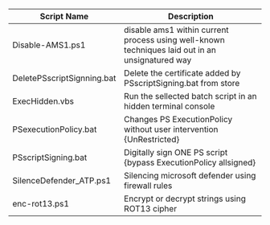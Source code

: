 <br />

|Script Name|Description|
|---|---|
|Disable-AMS1.ps1|disable ams1 within current process using well-known techniques laid out in an unsignatured way|
|DeletePSscriptSignning.bat|Delete the certificate added by PSscriptSigning.bat from store|
|ExecHidden.vbs|Run the sellected batch script in an hidden terminal console|
|PSexecutionPolicy.bat|Changes PS ExecutionPolicy without user intervention {UnRestricted}|
|PSscriptSigning.bat|Digitally sign ONE PS script {bypass ExecutionPolicy allsigned}|
|SilenceDefender_ATP.ps1|Silencing microsoft defender using firewall rules|
|enc-rot13.ps1|Encrypt or decrypt strings using ROT13 cipher|
